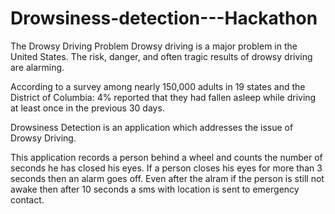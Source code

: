 # Drowsiness-detection---Hackathon
The Drowsy Driving Problem
Drowsy driving is a major problem in the United States. The risk, danger, and often tragic results of drowsy driving are alarming.

According to a survey among nearly 150,000 adults in 19 states and the District of Columbia:
4% reported that they had fallen asleep while driving at least once in the previous 30 days.

Drowsiness Detection is an application which addresses the issue of Drowsy Driving.

This application records a person behind a wheel and counts the number of seconds he has closed his eyes.
If a person closes his eyes for more than 3 seconds then an alarm goes off.
Even after the alram if the person is still not awake then after 10 seconds a sms with location is sent to emergency contact.




